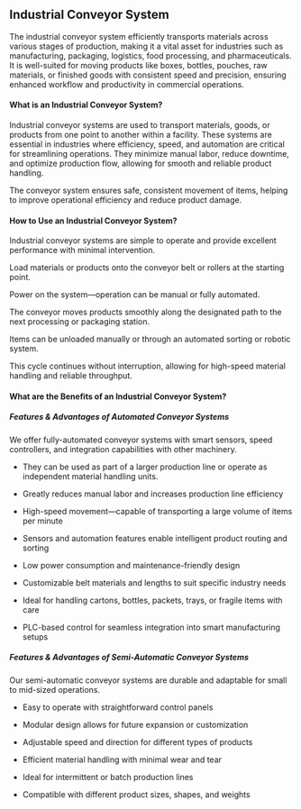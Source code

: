 ## Industrial Conveyor System
The industrial conveyor system efficiently transports materials across various stages of production, making it a vital asset for industries such as manufacturing, packaging, logistics, food processing, and pharmaceuticals.
It is well-suited for moving products like boxes, bottles, pouches, raw materials, or finished goods with consistent speed and precision, ensuring enhanced workflow and productivity in commercial operations.

#### What is an Industrial Conveyor System?
Industrial conveyor systems are used to transport materials, goods, or products from one point to another within a facility.
These systems are essential in industries where efficiency, speed, and automation are critical for streamlining operations.
They minimize manual labor, reduce downtime, and optimize production flow, allowing for smooth and reliable product handling.

The conveyor system ensures safe, consistent movement of items, helping to improve operational efficiency and reduce product damage.

#### How to Use an Industrial Conveyor System?
Industrial conveyor systems are simple to operate and provide excellent performance with minimal intervention.

Load materials or products onto the conveyor belt or rollers at the starting point.

Power on the system—operation can be manual or fully automated.

The conveyor moves products smoothly along the designated path to the next processing or packaging station.

Items can be unloaded manually or through an automated sorting or robotic system.

This cycle continues without interruption, allowing for high-speed material handling and reliable throughput.

#### What are the Benefits of an Industrial Conveyor System?
##### Features & Advantages of Automated Conveyor Systems
We offer fully-automated conveyor systems with smart sensors, speed controllers, and integration capabilities with other machinery.
- They can be used as part of a larger production line or operate as independent material handling units.

- Greatly reduces manual labor and increases production line efficiency

- High-speed movement—capable of transporting a large volume of items per minute

- Sensors and automation features enable intelligent product routing and sorting

- Low power consumption and maintenance-friendly design

- Customizable belt materials and lengths to suit specific industry needs

- Ideal for handling cartons, bottles, packets, trays, or fragile items with care

- PLC-based control for seamless integration into smart manufacturing setups

##### Features & Advantages of Semi-Automatic Conveyor Systems
Our semi-automatic conveyor systems are durable and adaptable for small to mid-sized operations.

- Easy to operate with straightforward control panels

- Modular design allows for future expansion or customization

- Adjustable speed and direction for different types of products

- Efficient material handling with minimal wear and tear

- Ideal for intermittent or batch production lines

- Compatible with different product sizes, shapes, and weights